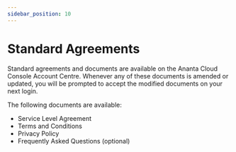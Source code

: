 ```yaml
---
sidebar_position: 10
---
```

# Standard Agreements
Standard agreements and documents are available on the Ananta Cloud Console Account Centre. Whenever any of these documents is amended or updated, you will be prompted to accept the modified documents on your next login.

The following documents are available:

- Service Level Agreement
- Terms and Conditions
- Privacy Policy
- Frequently Asked Questions (optional)

